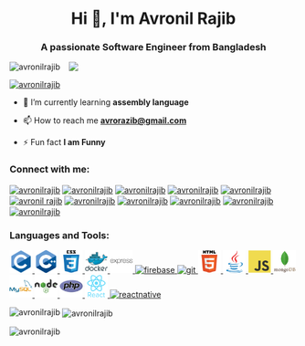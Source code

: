 <h1 align="center">Hi 👋, I'm Avronil Rajib</h1>
<h3 align="center">A passionate Software Engineer from Bangladesh</h3>
<img align="right" width="400" src="https://i.ibb.co/ZYxwTrc/rajibPic.jpg">

<p align="left"> <img src="https://komarev.com/ghpvc/?username=avronilrajib&label=Profile%20views&color=0e75b6&style=flat" alt="avronilrajib" /> </p>

<p align="left"> <a href="https://facebook.com/avronilrajib" target="blank"><img src="https://img.shields.io/twitter/follow/avronilrajib?logo=facebook&style=for-the-badge" alt="avronilrajib" /></a> </p>

- 🌱 I’m currently learning **assembly language**

- 📫 How to reach me **avrorazib@gmail.com**

- ⚡ Fun fact **I am Funny**

<h3 align="left">Connect with me:</h3>
<p align="left">
<a href="https://codepen.io/avronilrajib" target="blank"><img align="center" src="https://raw.githubusercontent.com/rahuldkjain/github-profile-readme-generator/master/src/images/icons/Social/codepen.svg" alt="avronilrajib" height="30" width="40" /></a>
<a href="https://twitter.com/avronilrajib" target="blank"><img align="center" src="https://raw.githubusercontent.com/rahuldkjain/github-profile-readme-generator/master/src/images/icons/Social/twitter.svg" alt="avronilrajib" height="30" width="40" /></a>
<a href="https://linkedin.com/in/avronilrajib" target="blank"><img align="center" src="https://raw.githubusercontent.com/rahuldkjain/github-profile-readme-generator/master/src/images/icons/Social/linked-in-alt.svg" alt="avronilrajib" height="30" width="40" /></a>
<a href="https://fb.com/avronilrajib" target="blank"><img align="center" src="https://raw.githubusercontent.com/rahuldkjain/github-profile-readme-generator/master/src/images/icons/Social/facebook.svg" alt="avronilrajib" height="30" width="40" /></a>
<a href="https://instagram.com/avronilrajib" target="blank"><img align="center" src="https://raw.githubusercontent.com/rahuldkjain/github-profile-readme-generator/master/src/images/icons/Social/instagram.svg" alt="avronilrajib" height="30" width="40" /></a>
<a href="https://www.youtube.com/c/avronil rajib" target="blank"><img align="center" src="https://raw.githubusercontent.com/rahuldkjain/github-profile-readme-generator/master/src/images/icons/Social/youtube.svg" alt="avronil rajib" height="30" width="40" /></a>
<a href="https://www.codechef.com/users/avronilrajib" target="blank"><img align="center" src="https://cdn.jsdelivr.net/npm/simple-icons@3.1.0/icons/codechef.svg" alt="avronilrajib" height="30" width="40" /></a>
<a href="https://www.hackerrank.com/avronilrajib" target="blank"><img align="center" src="https://raw.githubusercontent.com/rahuldkjain/github-profile-readme-generator/master/src/images/icons/Social/hackerrank.svg" alt="avronilrajib" height="30" width="40" /></a>
<a href="https://codeforces.com/profile/avronilrajib" target="blank"><img align="center" src="https://raw.githubusercontent.com/rahuldkjain/github-profile-readme-generator/master/src/images/icons/Social/codeforces.svg" alt="avronilrajib" height="30" width="40" /></a>
<a href="https://www.leetcode.com/avronilrajib" target="blank"><img align="center" src="https://raw.githubusercontent.com/rahuldkjain/github-profile-readme-generator/master/src/images/icons/Social/leet-code.svg" alt="avronilrajib" height="30" width="40" /></a>
<a href="https://www.hackerearth.com/avronilrajib" target="blank"><img align="center" src="https://raw.githubusercontent.com/rahuldkjain/github-profile-readme-generator/master/src/images/icons/Social/hackerearth.svg" alt="avronilrajib" height="30" width="40" /></a>
</p>

<h3 align="left">Languages and Tools:</h3>
<p align="left"> <a href="https://www.cprogramming.com/" target="_blank" rel="noreferrer"> <img src="https://raw.githubusercontent.com/devicons/devicon/master/icons/c/c-original.svg" alt="c" width="40" height="40"/> </a> <a href="https://www.w3schools.com/cpp/" target="_blank" rel="noreferrer"> <img src="https://raw.githubusercontent.com/devicons/devicon/master/icons/cplusplus/cplusplus-original.svg" alt="cplusplus" width="40" height="40"/> </a> <a href="https://www.w3schools.com/css/" target="_blank" rel="noreferrer"> <img src="https://raw.githubusercontent.com/devicons/devicon/master/icons/css3/css3-original-wordmark.svg" alt="css3" width="40" height="40"/> </a> <a href="https://www.docker.com/" target="_blank" rel="noreferrer"> <img src="https://raw.githubusercontent.com/devicons/devicon/master/icons/docker/docker-original-wordmark.svg" alt="docker" width="40" height="40"/> </a> <a href="https://expressjs.com" target="_blank" rel="noreferrer"> <img src="https://raw.githubusercontent.com/devicons/devicon/master/icons/express/express-original-wordmark.svg" alt="express" width="40" height="40"/> </a> <a href="https://firebase.google.com/" target="_blank" rel="noreferrer"> <img src="https://www.vectorlogo.zone/logos/firebase/firebase-icon.svg" alt="firebase" width="40" height="40"/> </a> <a href="https://git-scm.com/" target="_blank" rel="noreferrer"> <img src="https://www.vectorlogo.zone/logos/git-scm/git-scm-icon.svg" alt="git" width="40" height="40"/> </a> <a href="https://www.w3.org/html/" target="_blank" rel="noreferrer"> <img src="https://raw.githubusercontent.com/devicons/devicon/master/icons/html5/html5-original-wordmark.svg" alt="html5" width="40" height="40"/> </a> <a href="https://www.java.com" target="_blank" rel="noreferrer"> <img src="https://raw.githubusercontent.com/devicons/devicon/master/icons/java/java-original.svg" alt="java" width="40" height="40"/> </a> <a href="https://developer.mozilla.org/en-US/docs/Web/JavaScript" target="_blank" rel="noreferrer"> <img src="https://raw.githubusercontent.com/devicons/devicon/master/icons/javascript/javascript-original.svg" alt="javascript" width="40" height="40"/> </a> <a href="https://www.mongodb.com/" target="_blank" rel="noreferrer"> <img src="https://raw.githubusercontent.com/devicons/devicon/master/icons/mongodb/mongodb-original-wordmark.svg" alt="mongodb" width="40" height="40"/> </a> <a href="https://www.mysql.com/" target="_blank" rel="noreferrer"> <img src="https://raw.githubusercontent.com/devicons/devicon/master/icons/mysql/mysql-original-wordmark.svg" alt="mysql" width="40" height="40"/> </a> <a href="https://nodejs.org" target="_blank" rel="noreferrer"> <img src="https://raw.githubusercontent.com/devicons/devicon/master/icons/nodejs/nodejs-original-wordmark.svg" alt="nodejs" width="40" height="40"/> </a> <a href="https://www.php.net" target="_blank" rel="noreferrer"> <img src="https://raw.githubusercontent.com/devicons/devicon/master/icons/php/php-original.svg" alt="php" width="40" height="40"/> </a> <a href="https://reactjs.org/" target="_blank" rel="noreferrer"> <img src="https://raw.githubusercontent.com/devicons/devicon/master/icons/react/react-original-wordmark.svg" alt="react" width="40" height="40"/> </a> <a href="https://reactnative.dev/" target="_blank" rel="noreferrer"> <img src="https://reactnative.dev/img/header_logo.svg" alt="reactnative" width="40" height="40"/> </a> </p>

<p><img align="left" src="https://github-readme-stats.vercel.app/api/top-langs?username=avronilrajib&show_icons=true&locale=en&layout=compact" alt="avronilrajib" /></p>

<p>&nbsp;<img align="center" src="https://github-readme-stats.vercel.app/api?username=avronilrajib&show_icons=true&locale=en" alt="avronilrajib" /></p>

<p><img align="center" src="https://github-readme-streak-stats.herokuapp.com/?user=avronilrajib&" alt="avronilrajib" /></p>

